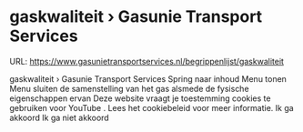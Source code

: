 # gaskwaliteit › Gasunie Transport Services

URL: https://www.gasunietransportservices.nl/begrippenlijst/gaskwaliteit

gaskwaliteit › Gasunie Transport Services
Spring naar inhoud
Menu tonen
Menu sluiten
de samenstelling van het
gas
alsmede de fysische eigenschappen ervan
Deze website vraagt je toestemming cookies te gebruiken voor
YouTube
. Lees het
cookiebeleid
voor meer informatie.
Ik ga akkoord
Ik ga niet akkoord